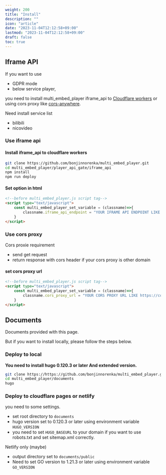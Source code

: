 ```yaml
---
weight: 200
title: "Install"
description: ""
icon: "article"
date: "2023-11-04T12:12:58+09:00"
lastmod: "2023-11-04T12:12:58+09:00"
draft: false
toc: true
---
```


## Iframe API

If you want to use

- GDPR mode
- below service player,

you need to install multi_embed_player iframe_api to [Cloudflare workers](https://workers.cloudflare.com/)
or using cors proxy like [cors-anywhere](https://github.com/Rob--W/cors-anywhere).

Need install service list

- bilibili
- nicovideo

### Use iframe api

#### Install iframe_api to cloudflare workers

```bash
git clone https://github.com/bonjinnorenka/multi_embed_player.git
cd multi_embed_player/player_api_gate/iframe_api
npm install
npm run deploy
```

#### Set option in html

```html
<!--before multi_embed_player.js script tag-->
<script type="text/javascript">
    const multi_embed_player_set_variable = (classname)=>{
        classname.iframe_api_endpoint = "YOUR IFRAME API ENDPOINT LIKE https://iframe_api.ryokuryu.workers.dev";
    }
</script>
```

### Use cors proxy

Cors proxie requirement

- send get request
- return response with cors header if your cors proxy is other domain

#### set cors proxy url

```html
<!--before multi_embed_player.js script tag-->
<script type="text/javascript">
    const multi_embed_player_set_variable = (classname)=>{
        classname.cors_proxy_url = "YOUR CORS PROXY URL LIKE https://cors-anywhere.herokuapp.com";
    }
</script>
```

## Documents

Documents provided with this page.

But if you want to install locally, please follow the steps below.

### Deploy to local

**You need to install hugo 0.120.3 or later And extended version.**

```bash
git clone https://https://github.com/bonjinnorenka/multi_embed_player.git
cd multi_embed_player/documents
hugo
```

### Deploy to cloudflare pages or netlify

you need to some settings.

- set root directory to `documents`
- hugo version set to 0.120.3 or later using environment variable `HUGO_VERSION`
- you need to set `HUGO_BASEURL` to your domain if you want to use robots.txt and set sitemap.xml correctly.

Netlify only (maybe)

- output directory set to `documents/public`
- Need to set GO version to 1.21.3 or later using environment variable `GO_VERSION`

